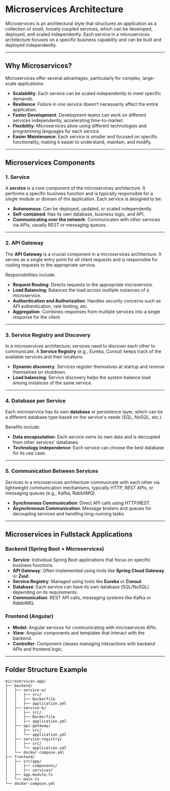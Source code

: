 # Microservices Architecture

Microservices is an architectural style that structures an application as a collection of small, loosely coupled services, which can be developed, deployed, and scaled independently. Each service in a microservices architecture focuses on a specific business capability and can be built and deployed independently.

---

## Why Microservices?

Microservices offer several advantages, particularly for complex, large-scale applications:

- **Scalability**: Each service can be scaled independently to meet specific demands.
- **Resilience**: Failure in one service doesn’t necessarily affect the entire application.
- **Faster Development**: Development teams can work on different services independently, accelerating time-to-market.
- **Flexibility**: Microservices allow using different technologies and programming languages for each service.
- **Easier Maintenance**: Each service is smaller and focused on specific functionality, making it easier to understand, maintain, and modify.

---

## Microservices Components

### 1. Service

A **service** is a core component of the microservices architecture. It performs a specific business function and is typically responsible for a single module or domain of the application. Each service is designed to be:

- **Autonomous**: Can be deployed, updated, or scaled independently.
- **Self-contained**: Has its own database, business logic, and API.
- **Communicating over the network**: Communicates with other services via APIs, usually REST or messaging queues.

---

### 2. API Gateway

The **API Gateway** is a crucial component in a microservices architecture. It serves as a single entry point for all client requests and is responsible for routing requests to the appropriate service.

Responsibilities include:

- **Request Routing**: Directs requests to the appropriate microservice.
- **Load Balancing**: Balances the load across multiple instances of a microservice.
- **Authentication and Authorization**: Handles security concerns such as API authentication, rate limiting, etc.
- **Aggregation**: Combines responses from multiple services into a single response for the client.

---

### 3. Service Registry and Discovery

In a microservices architecture, services need to discover each other to communicate. A **Service Registry** (e.g., Eureka, Consul) keeps track of the available services and their locations.

- **Dynamic discovery**: Services register themselves at startup and remove themselves on shutdown.
- **Load balancing**: Service discovery helps the system balance load among instances of the same service.

---

### 4. Database per Service

Each microservice has its own **database** or persistence layer, which can be a different database type based on the service's needs (SQL, NoSQL, etc.).

Benefits include:

- **Data encapsulation**: Each service owns its own data and is decoupled from other services' databases.
- **Technology independence**: Each service can choose the best database for its use case.

---

### 5. Communication Between Services

Services in a microservices architecture communicate with each other via lightweight communication mechanisms, typically HTTP, REST APIs, or messaging queues (e.g., Kafka, RabbitMQ).

- **Synchronous Communication**: Direct API calls using HTTP/REST.
- **Asynchronous Communication**: Message brokers and queues for decoupling services and handling long-running tasks.

---

## Microservices in Fullstack Applications

### Backend (Spring Boot + Microservices)

- **Service**: Individual Spring Boot applications that focus on specific business functions.
- **API Gateway**: Often implemented using tools like **Spring Cloud Gateway** or **Zuul**.
- **Service Registry**: Managed using tools like **Eureka** or **Consul**.
- **Database**: Each service can have its own database (SQL/NoSQL) depending on its requirements.
- **Communication**: REST API calls, messaging systems like Kafka or RabbitMQ.

### Frontend (Angular)

- **Model**: Angular services for communicating with microservices APIs.
- **View**: Angular components and templates that interact with the backend.
- **Controller**: Component classes managing interactions with backend APIs and frontend logic.

---

## Folder Structure Example

```plaintext
microservices-app/
├── backend/
│   ├── service-a/
│   │   ├── src/
│   │   ├── Dockerfile
│   │   ├── application.yml
│   ├── service-b/
│   │   ├── src/
│   │   ├── Dockerfile
│   │   ├── application.yml
│   ├── api-gateway/
│   │   ├── src/
│   │   └── application.yml
│   ├── service-registry/
│   │   ├── src/
│   │   └── application.yml
│   └── docker-compose.yml
├── frontend/
│   ├── src/app/
│   │   ├── components/
│   │   ├── services/
│   ├── app.module.ts
│   └── main.ts
└── docker-compose.yml
